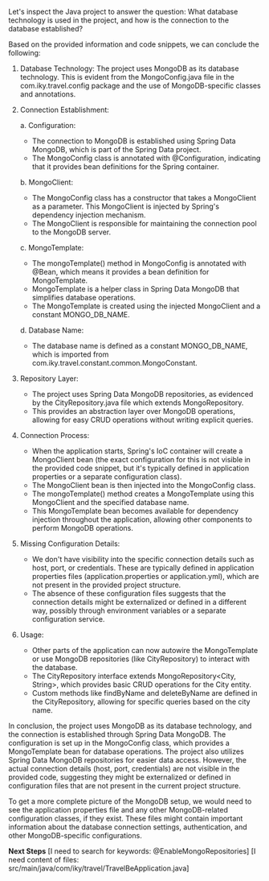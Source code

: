 Let's inspect the Java project to answer the question: What database technology is used in the project, and how is the connection to the database established?

Based on the provided information and code snippets, we can conclude the following:

1. Database Technology:
   The project uses MongoDB as its database technology. This is evident from the MongoConfig.java file in the com.iky.travel.config package and the use of MongoDB-specific classes and annotations.

2. Connection Establishment:

   a. Configuration:
   - The connection to MongoDB is established using Spring Data MongoDB, which is part of the Spring Data project.
   - The MongoConfig class is annotated with @Configuration, indicating that it provides bean definitions for the Spring container.

   b. MongoClient:
   - The MongoConfig class has a constructor that takes a MongoClient as a parameter. This MongoClient is injected by Spring's dependency injection mechanism.
   - The MongoClient is responsible for maintaining the connection pool to the MongoDB server.

   c. MongoTemplate:
   - The mongoTemplate() method in MongoConfig is annotated with @Bean, which means it provides a bean definition for MongoTemplate.
   - MongoTemplate is a helper class in Spring Data MongoDB that simplifies database operations.
   - The MongoTemplate is created using the injected MongoClient and a constant MONGO_DB_NAME.

   d. Database Name:
   - The database name is defined as a constant MONGO_DB_NAME, which is imported from com.iky.travel.constant.common.MongoConstant.

3. Repository Layer:
   - The project uses Spring Data MongoDB repositories, as evidenced by the CityRepository.java file which extends MongoRepository.
   - This provides an abstraction layer over MongoDB operations, allowing for easy CRUD operations without writing explicit queries.

4. Connection Process:
   - When the application starts, Spring's IoC container will create a MongoClient bean (the exact configuration for this is not visible in the provided code snippet, but it's typically defined in application properties or a separate configuration class).
   - The MongoClient bean is then injected into the MongoConfig class.
   - The mongoTemplate() method creates a MongoTemplate using this MongoClient and the specified database name.
   - This MongoTemplate bean becomes available for dependency injection throughout the application, allowing other components to perform MongoDB operations.

5. Missing Configuration Details:
   - We don't have visibility into the specific connection details such as host, port, or credentials. These are typically defined in application properties files (application.properties or application.yml), which are not present in the provided project structure.
   - The absence of these configuration files suggests that the connection details might be externalized or defined in a different way, possibly through environment variables or a separate configuration service.

6. Usage:
   - Other parts of the application can now autowire the MongoTemplate or use MongoDB repositories (like CityRepository) to interact with the database.
   - The CityRepository interface extends MongoRepository<City, String>, which provides basic CRUD operations for the City entity.
   - Custom methods like findByName and deleteByName are defined in the CityRepository, allowing for specific queries based on the city name.

In conclusion, the project uses MongoDB as its database technology, and the connection is established through Spring Data MongoDB. The configuration is set up in the MongoConfig class, which provides a MongoTemplate bean for database operations. The project also utilizes Spring Data MongoDB repositories for easier data access. However, the actual connection details (host, port, credentials) are not visible in the provided code, suggesting they might be externalized or defined in configuration files that are not present in the current project structure.

To get a more complete picture of the MongoDB setup, we would need to see the application properties file and any other MongoDB-related configuration classes, if they exist. These files might contain important information about the database connection settings, authentication, and other MongoDB-specific configurations.

**Next Steps**
[I need to search for keywords: <keyword>@EnableMongoRepositories</keyword>]
[I need content of files: <file>src/main/java/com/iky/travel/TravelBeApplication.java</file>]